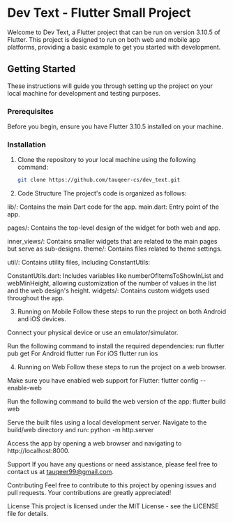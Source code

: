 # Dev Text - Flutter Small Project

Welcome to Dev Text, a Flutter project that can be run on version 3.10.5 of Flutter. This project is designed to run on both web and mobile app platforms, providing a basic example to get you started with development.

## Getting Started

These instructions will guide you through setting up the project on your local machine for development and testing purposes.

### Prerequisites

Before you begin, ensure you have Flutter 3.10.5 installed on your machine.

### Installation

1. Clone the repository to your local machine using the following command:

   ```bash
   git clone https://github.com/tauqeer-cs/dev_text.git

2. Code Structure
The project's code is organized as follows:

lib/: Contains the main Dart code for the app.
main.dart: Entry point of the app.

pages/: Contains the top-level design of the widget for both web and app.

inner_views/: Contains smaller widgets that are related to the main pages but serve as sub-designs.
theme/: Contains files related to theme settings.

util/: Contains utility files, including ConstantUtils:

ConstantUtils.dart: Includes variables like numberOfItemsToShowInList and webMinHeight, allowing customization of the number of values in the list and the web design's height.
widgets/: Contains custom widgets used throughout the app.

3. Running on Mobile
Follow these steps to run the project on both Android and iOS devices.

Connect your physical device or use an emulator/simulator.

Run the following command to install the required dependencies:
run
flutter pub get
For Android flutter run
For iOS flutter run ios

4. Running on Web
Follow these steps to run the project on a web browser.

Make sure you have enabled web support for Flutter:
flutter config --enable-web

Run the following command to build the web version of the app:
flutter build web

Serve the built files using a local development server. Navigate to the build/web directory and run:
python -m http.server

Access the app by opening a web browser and navigating to http://localhost:8000.

Support
If you have any questions or need assistance, please feel free to contact us at tauqeer99@gmail.com.

Contributing
Feel free to contribute to this project by opening issues and pull requests. Your contributions are greatly appreciated!

License
This project is licensed under the MIT License - see the LICENSE file for details.
